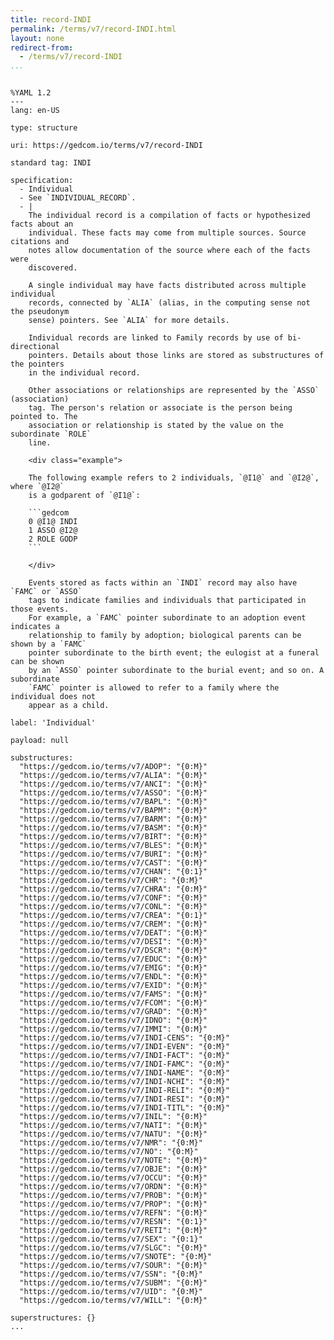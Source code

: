 ```yaml
---
title: record-INDI
permalink: /terms/v7/record-INDI.html
layout: none
redirect-from:
  - /terms/v7/record-INDI
...
```


```

%YAML 1.2
---
lang: en-US

type: structure

uri: https://gedcom.io/terms/v7/record-INDI

standard tag: INDI

specification:
  - Individual
  - See `INDIVIDUAL_RECORD`.
  - |
    The individual record is a compilation of facts or hypothesized facts about an
    individual. These facts may come from multiple sources. Source citations and
    notes allow documentation of the source where each of the facts were
    discovered.
    
    A single individual may have facts distributed across multiple individual
    records, connected by `ALIA` (alias, in the computing sense not the pseudonym
    sense) pointers. See `ALIA` for more details.
    
    Individual records are linked to Family records by use of bi-directional
    pointers. Details about those links are stored as substructures of the pointers
    in the individual record.
    
    Other associations or relationships are represented by the `ASSO` (association)
    tag. The person's relation or associate is the person being pointed to. The
    association or relationship is stated by the value on the subordinate `ROLE`
    line.
    
    <div class="example">
    
    The following example refers to 2 individuals, `@I1@` and `@I2@`, where `@I2@`
    is a godparent of `@I1@`:
    
    ```gedcom
    0 @I1@ INDI
    1 ASSO @I2@
    2 ROLE GODP
    ```
    
    </div>
    
    Events stored as facts within an `INDI` record may also have `FAMC` or `ASSO`
    tags to indicate families and individuals that participated in those events.
    For example, a `FAMC` pointer subordinate to an adoption event indicates a
    relationship to family by adoption; biological parents can be shown by a `FAMC`
    pointer subordinate to the birth event; the eulogist at a funeral can be shown
    by an `ASSO` pointer subordinate to the burial event; and so on. A subordinate
    `FAMC` pointer is allowed to refer to a family where the individual does not
    appear as a child.

label: 'Individual'

payload: null

substructures:
  "https://gedcom.io/terms/v7/ADOP": "{0:M}"
  "https://gedcom.io/terms/v7/ALIA": "{0:M}"
  "https://gedcom.io/terms/v7/ANCI": "{0:M}"
  "https://gedcom.io/terms/v7/ASSO": "{0:M}"
  "https://gedcom.io/terms/v7/BAPL": "{0:M}"
  "https://gedcom.io/terms/v7/BAPM": "{0:M}"
  "https://gedcom.io/terms/v7/BARM": "{0:M}"
  "https://gedcom.io/terms/v7/BASM": "{0:M}"
  "https://gedcom.io/terms/v7/BIRT": "{0:M}"
  "https://gedcom.io/terms/v7/BLES": "{0:M}"
  "https://gedcom.io/terms/v7/BURI": "{0:M}"
  "https://gedcom.io/terms/v7/CAST": "{0:M}"
  "https://gedcom.io/terms/v7/CHAN": "{0:1}"
  "https://gedcom.io/terms/v7/CHR": "{0:M}"
  "https://gedcom.io/terms/v7/CHRA": "{0:M}"
  "https://gedcom.io/terms/v7/CONF": "{0:M}"
  "https://gedcom.io/terms/v7/CONL": "{0:M}"
  "https://gedcom.io/terms/v7/CREA": "{0:1}"
  "https://gedcom.io/terms/v7/CREM": "{0:M}"
  "https://gedcom.io/terms/v7/DEAT": "{0:M}"
  "https://gedcom.io/terms/v7/DESI": "{0:M}"
  "https://gedcom.io/terms/v7/DSCR": "{0:M}"
  "https://gedcom.io/terms/v7/EDUC": "{0:M}"
  "https://gedcom.io/terms/v7/EMIG": "{0:M}"
  "https://gedcom.io/terms/v7/ENDL": "{0:M}"
  "https://gedcom.io/terms/v7/EXID": "{0:M}"
  "https://gedcom.io/terms/v7/FAMS": "{0:M}"
  "https://gedcom.io/terms/v7/FCOM": "{0:M}"
  "https://gedcom.io/terms/v7/GRAD": "{0:M}"
  "https://gedcom.io/terms/v7/IDNO": "{0:M}"
  "https://gedcom.io/terms/v7/IMMI": "{0:M}"
  "https://gedcom.io/terms/v7/INDI-CENS": "{0:M}"
  "https://gedcom.io/terms/v7/INDI-EVEN": "{0:M}"
  "https://gedcom.io/terms/v7/INDI-FACT": "{0:M}"
  "https://gedcom.io/terms/v7/INDI-FAMC": "{0:M}"
  "https://gedcom.io/terms/v7/INDI-NAME": "{0:M}"
  "https://gedcom.io/terms/v7/INDI-NCHI": "{0:M}"
  "https://gedcom.io/terms/v7/INDI-RELI": "{0:M}"
  "https://gedcom.io/terms/v7/INDI-RESI": "{0:M}"
  "https://gedcom.io/terms/v7/INDI-TITL": "{0:M}"
  "https://gedcom.io/terms/v7/INIL": "{0:M}"
  "https://gedcom.io/terms/v7/NATI": "{0:M}"
  "https://gedcom.io/terms/v7/NATU": "{0:M}"
  "https://gedcom.io/terms/v7/NMR": "{0:M}"
  "https://gedcom.io/terms/v7/NO": "{0:M}"
  "https://gedcom.io/terms/v7/NOTE": "{0:M}"
  "https://gedcom.io/terms/v7/OBJE": "{0:M}"
  "https://gedcom.io/terms/v7/OCCU": "{0:M}"
  "https://gedcom.io/terms/v7/ORDN": "{0:M}"
  "https://gedcom.io/terms/v7/PROB": "{0:M}"
  "https://gedcom.io/terms/v7/PROP": "{0:M}"
  "https://gedcom.io/terms/v7/REFN": "{0:M}"
  "https://gedcom.io/terms/v7/RESN": "{0:1}"
  "https://gedcom.io/terms/v7/RETI": "{0:M}"
  "https://gedcom.io/terms/v7/SEX": "{0:1}"
  "https://gedcom.io/terms/v7/SLGC": "{0:M}"
  "https://gedcom.io/terms/v7/SNOTE": "{0:M}"
  "https://gedcom.io/terms/v7/SOUR": "{0:M}"
  "https://gedcom.io/terms/v7/SSN": "{0:M}"
  "https://gedcom.io/terms/v7/SUBM": "{0:M}"
  "https://gedcom.io/terms/v7/UID": "{0:M}"
  "https://gedcom.io/terms/v7/WILL": "{0:M}"

superstructures: {}
...

```

